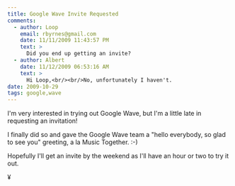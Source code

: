 ```yaml
---
title: Google Wave Invite Requested
comments:
  - author: Loop
    email: rbyrnes@gmail.com
    date: 11/11/2009 11:43:57 PM
    text: >
      Did you end up getting an invite?
  - author: Albert
    date: 11/12/2009 06:53:16 AM
    text: >
      Hi Loop,<br/><br/>No, unfortunately I haven't.
date: 2009-10-29
tags: google,wave
---
```

I'm very interested in trying out Google Wave, but I'm a little late in requesting an invitation!

I finally did so and gave the Google Wave team a "hello everybody, so glad to see you" greeting, a la Music Together. :-)

Hopefully I'll get an invite by the weekend as I'll have an hour or two to try it out.

¥


